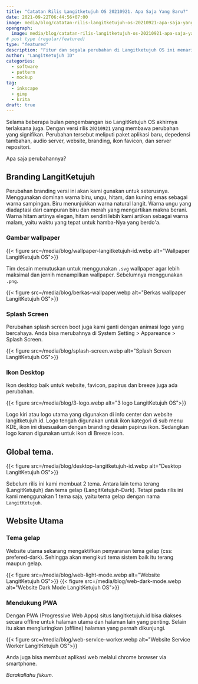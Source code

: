 ```yaml
---
title: "Catatan Rilis Langitketujuh OS 20210921. Apa Saja Yang Baru?"
date: 2021-09-22T06:44:56+07:00
image: media/blog/catatan-rilis-langitketujuh-os-20210921-apa-saja-yang-baru.jpg
opengraph:
  image: media/blog/catatan-rilis-langitketujuh-os-20210921-apa-saja-yang-baru.jpg
# post type (regular/featured)
type: "featured"
description: "Fitur dan segala perubahan di Langitketujuh OS ini menarik untuk diketahui."
author: "LangitKetujuh ID"
categories:
  - software
  - pattern
  - mockup
tag:
  - inkscape
  - gimp
  - krita
draft: true
---
```


Selama beberapa bulan pengembangan iso LangitKetujuh OS akhirnya terlaksana juga. Dengan versi rilis `20210921` yang membawa perubahan yang signifikan. Perubahan tersebut meliputi paket aplikasi baru, depedensi tambahan, audio server, website, branding, ikon favicon, dan server repositori.

Apa saja perubahannya?

## Branding LangitKetujuh

Perubahan branding versi ini akan kami gunakan untuk seterusnya. Menggunakan dominan warna biru, ungu, hitam, dan kuning emas sebagai warna sampingan. Biru menunjukkan warna natural langit. Warna ungu yang diadaptasi dari campuran biru dan merah yang mengartikan makna berani. Warna hitam artinya elegan, hitam sendiri lebih kami artikan sebagai warna malam, yaitu waktu yang tepat untuk hamba-Nya yang berdo'a.

### Gambar wallpaper

{{< figure src=/media/blog/wallpaper-langitketujuh-id.webp alt="Wallpaper LangitKetujuh OS">}}

Tim desain memutuskan untuk menggunakan `.svg` wallpaper agar lebih maksimal dan jernih menampilkan wallpaper. Sebelumnya menggunakan `.png`.

{{< figure src=/media/blog/berkas-wallpaper.webp alt="Berkas wallpaper LangitKetujuh OS">}}

### Splash Screen

Perubahan splash screen boot juga kami ganti dengan animasi logo yang bercahaya. Anda bisa merubahnya di System Setting > Appareance > Splash Screen.

{{< figure src=/media/blog/splash-screen.webp alt="Splash Screen LangitKetujuh OS">}}

### Ikon Desktop

Ikon desktop baik untuk website, favicon, papirus dan breeze juga ada perubahan.

{{< figure src=/media/blog/3-logo.webp alt="3 logo LangitKetujuh OS">}}

Logo kiri atau logo utama yang digunakan di info center dan website langitketujuh.id. Logo tengah digunakan untuk ikon kategori di sub menu KDE, ikon ini disesuaikan dengan branding desain papirus ikon. Sedangkan logo kanan digunakan untuk ikon di Breeze icon.

## Global tema.

{{< figure src=/media/blog/desktop-langitketujuh-id.webp alt="Desktop LangitKetujuh OS">}}

Sebelum rilis ini kami membuat 2 tema. Antara lain tema terang (LangitKetujuh) dan tema gelap (LangitKetujuh-Dark). Tetapi pada rilis ini kami menggunakan 1 tema saja, yaitu tema gelap dengan nama `LangitKetujuh`.

## Website Utama

### Tema gelap

Website utama sekarang mengaktifkan penyaranan tema gelap (css: prefered-dark). Sehingga akan mengikuti tema sistem baik itu terang maupun gelap.

{{< figure src=/media/blog/web-light-mode.webp alt="Website LangitKetujuh OS">}}
{{< figure src=/media/blog/web-dark-mode.webp alt="Website Dark Mode LangitKetujuh OS">}}

### Mendukung PWA

Dengan PWA (Progressive Web Apps) situs langitketujuh.id bisa diakses secara offline untuk halaman utama dan halaman lain yang penting. Selain itu akan mengluringkan (offline) halaman yang pernah dikunjungi.

{{< figure src=/media/blog/web-service-worker.webp alt="Website Service Worker LangitKetujuh OS">}}

Anda juga bisa membuat aplikasi web melalui chrome browser via smartphone.

_Barakallahu fiikum._
